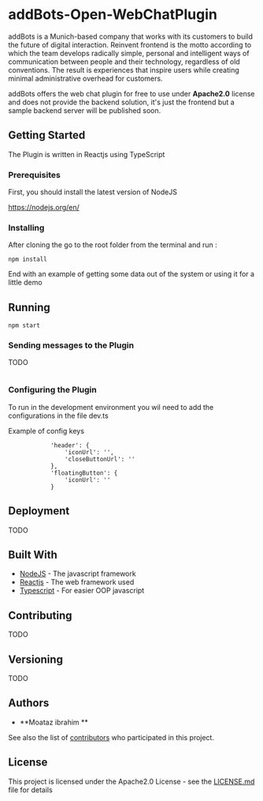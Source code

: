 # addBots-Open-WebChatPlugin

addBots is a Munich-based company that works with its customers to build the future of digital interaction. Reinvent frontend is the motto according to which the team develops radically simple, personal and intelligent ways of communication between people and their technology, regardless of old conventions. The result is experiences that inspire users while creating minimal administrative overhead for customers.

addBots offers the web chat plugin for free to use under **Apache2.0** license and does not provide the backend solution, it's just the frontend  but a sample backend server will be published soon.

## Getting Started

The Plugin is written in Reactjs using TypeScript  

### Prerequisites

First, you should install the latest version of NodeJS

https://nodejs.org/en/

### Installing

After cloning the  go to the root folder from the terminal and run :

```
npm install
```


End with an example of getting some data out of the system or using it for a little demo

## Running 

```
npm start
```

### Sending messages to the Plugin

TODO

```

```

### Configuring the Plugin

To run in the development environment you wil need to add the configurations in the file dev.ts

Example of config keys

```
			'header': {
				'iconUrl': '',
				'closeButtonUrl': ''
			},
			'floatingButton': {
				'iconUrl': ''
			}

```

## Deployment

TODO

## Built With

* [NodeJS](https://nodejs.org/en/) - The javascript framework
* [Reactjs](http://www.dropwizard.io/1.0.2/docs/) - The web framework used
* [Typescript](https://www.typescriptlang.org/) - For easier OOP javascript


## Contributing

TODO

## Versioning

TODO

## Authors

* **Moataz ibrahim ** 

See also the list of [contributors](https://github.com/your/project/contributors) who participated in this project.

## License

This project is licensed under the Apache2.0 License - see the [LICENSE.md](LICENSE.md) file for details

